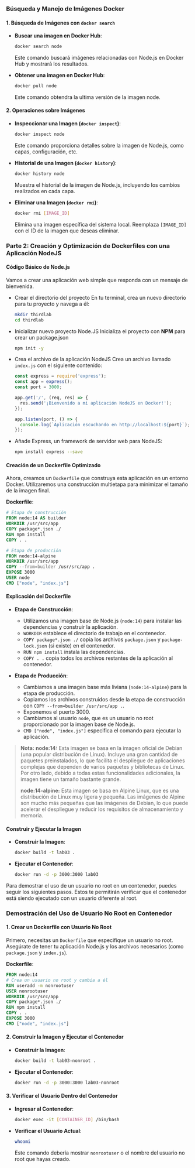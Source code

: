 ### Búsqueda y Manejo de Imágenes Docker

#### 1. Búsqueda de Imágenes con `docker search`

- **Buscar una imagen en Docker Hub**:
  ```bash
  docker search node
  ```
  Este comando buscará imágenes relacionadas con Node.js en Docker Hub y mostrará los resultados.

- **Obtener una imagen en Docker Hub**:
  ```bash
  docker pull node
  ```
  Este comando obtendra la ultima versión de la imagen node.

#### 2. Operaciones sobre Imágenes

- **Inspeccionar una Imagen (`docker inspect`)**:
  ```bash
  docker inspect node
  ```
  Este comando proporciona detalles sobre la imagen de Node.js, como capas, configuración, etc.

- **Historial de una Imagen (`docker history`)**:
  ```bash
  docker history node
  ```
  Muestra el historial de la imagen de Node.js, incluyendo los cambios realizados en cada capa.

- **Eliminar una Imagen (`docker rmi`)**:
  ```bash
  docker rmi [IMAGE_ID]
  ```
  Elimina una imagen específica del sistema local. Reemplaza `[IMAGE_ID]` con el ID de la imagen que deseas eliminar.

### Parte 2: Creación y Optimización de Dockerfiles con una Aplicación NodeJS

#### Código Básico de Node.js

Vamos a crear una aplicación web simple que responda con un mensaje de bienvenida.

- Crear el directorio del proyecto
    En tu terminal, crea un nuevo directorio para tu proyecto y navega a él:
    ```bash
    mkdir thirdlab
    cd thirdlab
    ```
- Inicializar nuevo proyecto Node.JS
   Inicializa el proyecto con **NPM** para crear un package.json
    ```bash
    npm init -y
    ```
- Crea el archivo de la aplicación NodeJS
   Crea un archivo llamado `index.js` con el siguiente contenido:
  ```javascript
  const express = require('express');
  const app = express();
  const port = 3000;

  app.get('/', (req, res) => {
    res.send('¡Bienvenido a mi aplicación NodeJS en Docker!');
  });

  app.listen(port, () => {
    console.log(`Aplicación escuchando en http://localhost:${port}`);
  });
  ```
- Añade Express, un framework de servidor web para NodeJS:
    ```bash
    npm install express --save
    ```


#### Creación de un Dockerfile Optimizado

Ahora, creamos un `Dockerfile` que construya esta aplicación en un entorno Docker. Utilizaremos una construcción multietapa para minimizar el tamaño de la imagen final.

**Dockerfile**:
```Dockerfile
# Etapa de construcción
FROM node:14 AS builder
WORKDIR /usr/src/app
COPY package*.json ./
RUN npm install
COPY . .

# Etapa de producción
FROM node:14-alpine
WORKDIR /usr/src/app
COPY --from=builder /usr/src/app .
EXPOSE 3000
USER node
CMD ["node", "index.js"]
```

#### Explicación del Dockerfile

- **Etapa de Construcción**:
  - Utilizamos una imagen base de Node.js (`node:14`) para instalar las dependencias y construir la aplicación.
  - `WORKDIR` establece el directorio de trabajo en el contenedor.
  - `COPY package*.json ./` copia los archivos `package.json` y `package-lock.json` (si existe) en el contenedor.
  - `RUN npm install` instala las dependencias.
  - `COPY . .` copia todos los archivos restantes de la aplicación al contenedor.

- **Etapa de Producción**:
  - Cambiamos a una imagen base más liviana (`node:14-alpine`) para la etapa de producción.
  - Copiamos los archivos construidos desde la etapa de construcción con `COPY --from=builder /usr/src/app .`.
  - Exponemos el puerto 3000.
  - Cambiamos al usuario `node`, que es un usuario no root proporcionado por la imagen base de Node.js.
  - `CMD ["node", "index.js"]` especifica el comando para ejecutar la aplicación.

> **Nota:**
> **node:14:** Esta imagen se basa en la imagen oficial de Debian (una popular distribución de Linux). Incluye una gran cantidad de paquetes preinstalados, lo que facilita el despliegue de aplicaciones complejas que dependen de varios paquetes y bibliotecas de Linux. Por otro lado, debido a todas estas funcionalidades adicionales, la imagen tiene un tamaño bastante grande.
> 
> **node:14-alpine:** Esta imagen se basa en Alpine Linux, que es una distribución de Linux muy ligera y pequeña. Las imágenes de Alpine son mucho más pequeñas que las imágenes de Debian, lo que puede acelerar el despliegue y reducir los requisitos de almacenamiento y memoria. 

#### Construir y Ejecutar la Imagen

- **Construir la Imagen**:
  ```bash
  docker build -t lab03 .
  ```

- **Ejecutar el Contenedor**:
  ```bash
  docker run -d -p 3000:3000 lab03
  ```



Para demostrar el uso de un usuario no root en un contenedor, puedes seguir los siguientes pasos. Estos te permitirán verificar que el contenedor está siendo ejecutado con un usuario diferente al root.

### Demostración del Uso de Usuario No Root en Contenedor

#### 1. Crear un Dockerfile con Usuario No Root

Primero, necesitas un `Dockerfile` que especifique un usuario no root. Asegúrate de tener tu aplicación Node.js y los archivos necesarios (como `package.json` y `index.js`).

**Dockerfile**:
```Dockerfile
FROM node:14
# Crea un usuario no root y cambia a él
RUN useradd -m nonrootuser
USER nonrootuser
WORKDIR /usr/src/app
COPY package*.json ./
RUN npm install
COPY . .
EXPOSE 3000
CMD ["node", "index.js"]
```

#### 2. Construir la Imagen y Ejecutar el Contenedor

- **Construir la Imagen**:
  ```bash
  docker build -t lab03-nonroot .
  ```

- **Ejecutar el Contenedor**:
  ```bash
  docker run -d -p 3000:3000 lab03-nonroot
  ```

#### 3. Verificar el Usuario Dentro del Contenedor

- **Ingresar al Contenedor**:
  ```bash
  docker exec -it [CONTAINER_ID] /bin/bash
  ```

- **Verificar el Usuario Actual**:
  ```bash
  whoami
  ```
  Este comando debería mostrar `nonrootuser` o el nombre del usuario no root que hayas creado.
